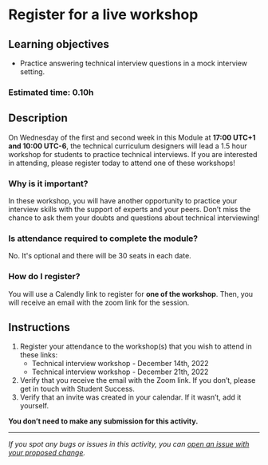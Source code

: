 # Register for a live workshop

## Learning objectives

- Practice answering technical interview questions in a mock interview setting.

### **Estimated time**: 0.10h

## Description

On Wednesday of the first and second week in this Module at **17:00 UTC+1 and 10:00 UTC-6**, the technical curriculum designers will lead a 1.5 hour workshop for students to practice technical interviews. If you are interested in attending, please register today to attend one of these workshops!

### Why is it important?

In these workshop, you will have another opportunity to practice your interview skills with the support of experts and your peers. Don’t miss the chance to ask them your doubts and questions about technical interviewing!

### Is attendance required to complete the module?

No. It's optional and there will be 30 seats in each date.

### How do I register?

You will use a Calendly link to register for **one of the workshop**. Then, you will receive an email with the zoom link for the session.

## Instructions

1. Register your attendance to the workshop(s) that you wish to attend in these links:
    - Technical interview workshop - December 14th, 2022
    - Technical interview workshop - December 21th, 2022
2. Verify that you receive the email with the Zoom link. If you don’t, please get in touch with Student Success. 
3. Verify that an invite was created in your calendar. If it wasn’t, add it yourself.

**You don’t need to make any submission for this activity.**

---

*If you spot any bugs or issues in this activity, you can [open an issue with your proposed change](https://github.com/microverseinc/curriculum-transversal-skills/blob/main/git-github/articles/open_issue.md).*
